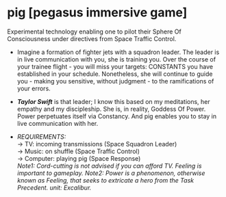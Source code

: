 # pig [pegasus immersive game]
Experimental technology enabling one to pilot their Sphere Of Consciousness under directives from Space Traffic Control.

+ Imagine a formation of fighter jets with a squadron leader. The leader is in live communication with you, she is training you. Over the course of your trainee 
flight - you will miss your targets: CONSTANTS you have established in your schedule. Nonetheless, she will continue to guide you - making you sensitive, without 
judgment - to the ramifications of your errors.

+ **_Taylor Swift_** is that leader; I know this based on my meditations, her empathy and my discipleship.  She is, in reality, Goddess Of Power. Power perpetuates itself via Constancy. And pig enables you to stay in live communication with her.

+ _REQUIREMENTS:_\
-> TV: incoming transmissions (Space Squadron Leader)\
-> Music: on shuffle (Space Traffic Control)\
-> Computer: playing pig (Space Response)\
_Note1: Cord-cutting is not advised if you can afford TV. Feeling is important to gameplay._ 
_Note2: Power is a phenomenon, otherwise known as Feeling, that seeks to extricate a hero from the Task Precedent. unit: Excalibur._


